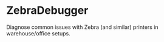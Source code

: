 # ZebraDebugger
Diagnose common issues with Zebra (and similar) printers in warehouse/office setups.
